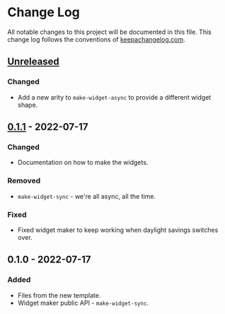 # Change Log
All notable changes to this project will be documented in this file. This change log follows the conventions of [keepachangelog.com](http://keepachangelog.com/).

## [Unreleased]
### Changed
- Add a new arity to `make-widget-async` to provide a different widget shape.

## [0.1.1] - 2022-07-17
### Changed
- Documentation on how to make the widgets.

### Removed
- `make-widget-sync` - we're all async, all the time.

### Fixed
- Fixed widget maker to keep working when daylight savings switches over.

## 0.1.0 - 2022-07-17
### Added
- Files from the new template.
- Widget maker public API - `make-widget-sync`.

[Unreleased]: https://sourcehost.site/your-name/cheffy/compare/0.1.1...HEAD
[0.1.1]: https://sourcehost.site/your-name/cheffy/compare/0.1.0...0.1.1
